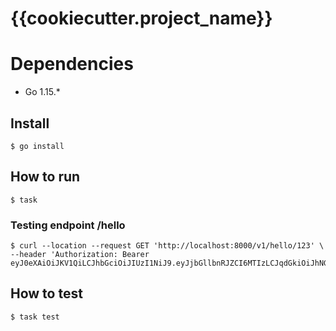 # {{cookiecutter.project_name}}

# Dependencies

- Go 1.15.*

## Install

```
$ go install
```

## How to run

```
$ task
```

### Testing endpoint /hello

```
$ curl --location --request GET 'http://localhost:8000/v1/hello/123' \
--header 'Authorization: Bearer eyJ0eXAiOiJKV1QiLCJhbGciOiJIUzI1NiJ9.eyJjbGllbnRJZCI6MTIzLCJqdGkiOiJhNGJmYzAxZi00NmQ0LTQyNzgtOTM5ZS0yOWRkNjI2N2M5OTIiLCJpYXQiOjE2MTQ3MTIzNjMsImV4cCI6MTYxNDcxNTk2M30.4mPtjKqu8C3i0v4TEpnthp1_FyYspVwXFfa2S0EuApo'
```

## How to test

```
$ task test
```
